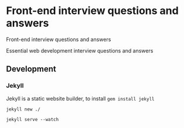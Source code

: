 # Front-end interview questions and answers
Front-end interview questions and answers

Essential web development interview questions and answers

## Development

### Jekyll
Jekyll is a static website builder, to install `gem install jekyll`

`jekyll new ./`

`jekyll serve --watch`
